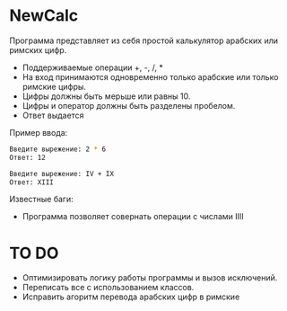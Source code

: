 # NewCalc

Программа представляет из себя простой калькулятор арабских или римских цифр.
 * Поддерживаемые операции +, -, /, *
 * На вход принимаются одновременно только арабские или только римские цифры.
 * Цифры должны быть мерьше или равны 10.
 * Цифры и оператор должны быть разделены пробелом.
 * Ответ выдается 

 Пример ввода:
 ```sh
Введите вырежение: 2 * 6
Ответ: 12
```
 ```sh
Введите вырежение: IV + IX
Ответ: XIII
```

Известные баги:
 * Программа позволяет совернать операции с числами IIII

# TO DO
* Оптимизировать логику работы программы и вызов исключений.
* Переписать все с использованием классов.
* Исправить агоритм перевода арабских цифр в римские
